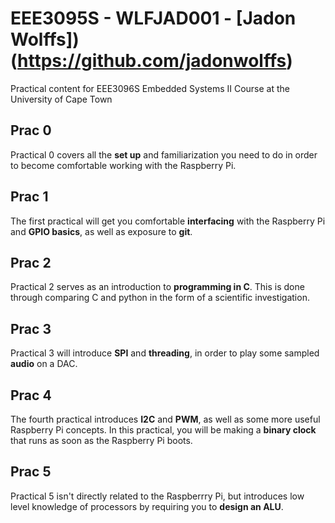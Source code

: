 # EEE3095S - WLFJAD001 - [Jadon Wolffs])(https://github.com/jadonwolffs)
Practical content for EEE3096S Embedded Systems II Course at the University of Cape Town

## Prac 0
Practical 0 covers all the **set up** and familiarization you need to do in order to become comfortable working with the Raspberry Pi.

## Prac 1
The first practical will get you comfortable **interfacing** with the Raspberry Pi and **GPIO basics**, as well as exposure to **git**.

## Prac 2
Practical 2 serves as an introduction to **programming in C**. This is done through comparing C and python in the form of a scientific investigation.

## Prac 3
Practical 3 will introduce **SPI** and **threading**, in order to play some sampled **audio** on a DAC.

## Prac 4
The fourth practical introduces **I2C** and **PWM**, as well as some more useful Raspberry Pi concepts. In this practical, you will be making a **binary clock** that runs as soon as the Raspberry Pi boots.

## Prac 5
Practical 5 isn't directly related to the Raspberrry Pi, but introduces low level knowledge of processors by requiring you to **design an ALU**.

